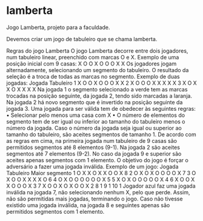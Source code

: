 # lamberta
Jogo Lamberta, projeto para a faculdade.

Devemos criar um jogo de tabuleiro que se chama lamberta.

Regras do jogo Lamberta
O jogo Lamberta decorre entre dois jogadores, num tabuleiro linear, preenchido com marcas O e X. Exemplo
de uma posição inicial com 9 casas:
X O O X O O O X X
Os jogadores jogam alternadamente, selecionando um segmento do tabuleiro. O resultado da seleção é a
troca de todas as marcas no segmento. Exemplo de duas jogadas:
Jogada Tabuleiro
1 X O O X O O O X X
2 X O O O X X X X X
3 X O X X O X X X X
Na jogada 1 o segmento selecionado a verde tem as marcas trocadas na posição seguinte, da jogada 2, tendo
sido marcadas a laranja. Na jogada 2 há novo segmento que é invertido na posição seguinte da jogada 3.
Uma jogada para ser válida tem de obedecer às seguintes regras:
• Selecionar pelo menos uma casa com X
• O número de elementos do segmento tem de ser igual ou inferior ao tamanho do tabuleiro menos
o número da jogada. Caso o número da jogada seja igual ou superior ao tamanho do tabuleiro, são
aceites segmentos de tamanho 1.
De acordo com as regras em cima, na primeira jogada num tabuleiro de 9 casas são permitidos segmentos
até 8 elementos (9-1). Na jogada 2 são aceites segmentos até 7 elementos (9-2). No caso da jogada 9 e
superior são aceites apenas segmentos com 1 elemento.
O objetivo do jogo é forçar o adversário a fazer uma jogada inválida.
Exemplo de um jogo:
Jogada Tabuleiro Maior segmento
1 O X X O X X O O X 8
2 O X O X O O O O X 7
3 O X O O X X X X O 6
4 O X O O O O O O X 5
5 X O X O O O O O X 4
6 X O O X X O O O X 3
7 X O O X O X O O X 2
8                   1
9                   1
10                  1
Jogador azul faz uma jogada inválida na jogada 7, não selecionando nenhum X, pelo que perde. Assim, não
são permitidas mais jogadas, terminando o jogo. Caso não tivesse existido uma jogada inválida, na jogada 8
e seguintes apenas são permitidos segmentos com 1 elemento.
